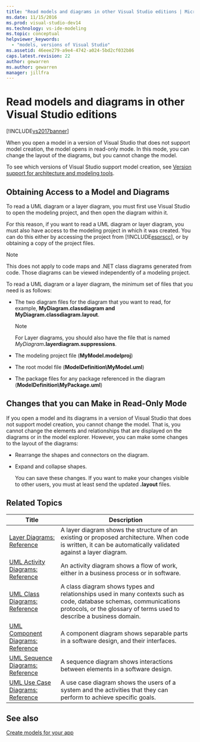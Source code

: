 ```yaml
---
title: "Read models and diagrams in other Visual Studio editions | Microsoft Docs"
ms.date: 11/15/2016
ms.prod: visual-studio-dev14
ms.technology: vs-ide-modeling
ms.topic: conceptual
helpviewer_keywords: 
  - "models, versions of Visual Studio"
ms.assetid: 46eee279-a9e4-4742-a024-5bd2cf032b86
caps.latest.revision: 22
author: gewarren
ms.author: gewarren
manager: jillfra
---
```

# Read models and diagrams in other Visual Studio editions
[!INCLUDE[vs2017banner](../includes/vs2017banner.md)]

When you open a model in a version of Visual Studio that does not support model creation, the model opens in read-only mode. In this mode, you can change the layout of the diagrams, but you cannot change the model.  
  
 To see which versions of Visual Studio support model creation, see [Version support for architecture and modeling tools](../modeling/what-s-new-for-design-in-visual-studio.md#VersionSupport).  
  
## Obtaining Access to a Model and Diagrams  
 To read a UML diagram or a layer diagram, you must first use Visual Studio to open the modeling project, and then open the diagram within it.  
  
 For this reason, if you want to read a UML diagram or layer diagram, you must also have access to the modeling project in which it was created. You can do this either by accessing the project from [!INCLUDE[esprscc](../includes/esprscc-md.md)], or by obtaining a copy of the project files.  
  
> [!NOTE]
> This does not apply to code maps and .NET class diagrams generated from code. Those diagrams can be viewed independently of a modeling project.  
  
 To read a UML diagram or a layer diagram, the minimum set of files that you need is as follows:  
  
- The two diagram files for the diagram that you want to read, for example, **MyDiagram.classdiagram and MyDiagram.classdiagram.layout**.  
  
    > [!NOTE]
    > For Layer diagrams, you should also have the file that is named _MyDiagram_**.layerdiagram.suppressions**.  
  
- The modeling project file (**MyModel.modelproj**)  
  
- The root model file (**ModelDefinition\MyModel.uml**)  
  
- The package files for any package referenced in the diagram (**ModelDefinition\MyPackage.uml**)  
  
## Changes that you can Make in Read-Only Mode  
 If you open a model and its diagrams in a version of Visual Studio that does not support model creation, you cannot change the model. That is, you cannot change the elements and relationships that are displayed on the diagrams or in the model explorer. However, you can make some changes to the layout of the diagrams:  
  
- Rearrange the shapes and connectors on the diagram.  
  
- Expand and collapse shapes.  
  
  You can save these changes. If you want to make your changes visible to other users, you must at least send the updated **.layout** files.  
  
## <a name="RelatedTopics"></a> Related Topics  
  
|Title|Description|  
|-----------|-----------------|  
|[Layer Diagrams: Reference](../modeling/layer-diagrams-reference.md)|A layer diagram shows the structure of an existing or proposed architecture. When code is written, it can be automatically validated against a layer diagram.|  
|[UML Activity Diagrams: Reference](../modeling/uml-activity-diagrams-reference.md)|An activity diagram shows a flow of work, either in a business process or in software.|  
|[UML Class Diagrams: Reference](../modeling/uml-class-diagrams-reference.md)|A class diagram shows types and relationships used in many contexts such as code, database schemas, communications protocols, or the glossary of terms used to describe a business domain.|  
|[UML Component Diagrams: Reference](../modeling/uml-component-diagrams-reference.md)|A component diagram shows separable parts in a software design, and their interfaces.|  
|[UML Sequence Diagrams: Reference](../modeling/uml-sequence-diagrams-reference.md)|A sequence diagram shows interactions between elements in a software design.|  
|[UML Use Case Diagrams: Reference](../modeling/uml-use-case-diagrams-reference.md)|A use case diagram shows the users of a system and the activities that they can perform to achieve specific goals.|  
  
## See also  
 [Create models for your app](../modeling/create-models-for-your-app.md)
